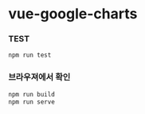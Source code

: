 # vue-google-charts

### TEST
````bash
npm run test
````

### 브라우져에서 확인
````bash
npm run build
npm run serve
````